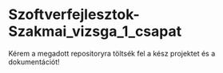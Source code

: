 # Szoftverfejlesztok-Szakmai_vizsga_1_csapat
Kérem a megadott repositoryra töltsék fel a kész projektet és a dokumentációt!
